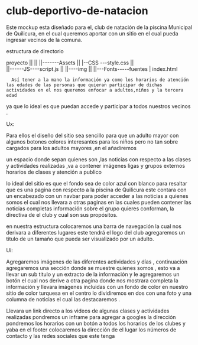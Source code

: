 # club-deportivo-de-natacion

Este  mockup esta diseñado para  el, club de natación de la piscina Municipal de Quilicura,
 en el cual queremos aportar con un sitio en el cual pueda ingresar vecinos de la comuna.
 
 
 estructura de directorio
 
 proyecto
 ||
 ||
 ||-------Assets
 ||             |--CSS ---style.css
 ||            
 ||------JS----script.js
 ||
 ||----img
 ||
 ||---Fonts-----fuentes
 |
 index.html
 
 
 
      Así tener a la mano la información ya como los horarios de atención las edades de las personas que quieran participar de dichas actividades en el nos queremos enfocar a adultos,niños y la tercera edad 
ya que lo ideal es que puedan accede y participar a todos nuestros vecinos .

Ux:

   Para ellos el diseño del sitio sea sencillo para que un adulto mayor con algunos botones colores interesantes para los niños pero no tan sobre cargados para los adultos mayores ,en el añadiremos

 un espacio donde sepan quienes son ,las noticias con respecto a las clases y actividades realizadas ,va a contener imágenes ligas y grupos externos horarios de clases y atención a publico  


 lo ideal del sitio es que el fondo sea de color azul con blanco para resaltar que es una pagina con respecto a la piscina de Quilicura este contara con un encabezado con un navbar para poder acceder a las noticias a quienes somos el cual nos llevara a otras paginas en las cuales pueden contener las noticias completas información sobre el grupo quieres conforman, la directiva de el club y  cual son sus propósitos.


en nuestra estructura  colocaremos una barra de navegación la cual nos derivara a diferentes lugares este tendrá el logo del club agregaremos un titulo de un tamaño que pueda ser visualizado
 por un adulto.


Ui:

Agregaremos imágenes de las diferentes actividades y días , continuación agregaremos una sección donde se muestre quienes somos , esto va  a llevar un sub titulo y un extracto de la información y le agregaremos un botón el cual nos derive a otra pagina donde nos mostrara completa la información y llevara imágenes incluidas con un fondo de color en nuestro sitio de color turquesa en el centro lo dividiremos en dos con una foto y una columna de noticias el cual las destacaremos .

  Llevara un link directo a los videos de algunas clases y actividades realizadas pondremos un inframe para agregar  a googles la dirección  pondremos los horarios con un botón a todos los horarios de los clubes  y yaba en el footer colocaremos la dirección de el lugar los números de contacto y las redes sociales que este tenga  
